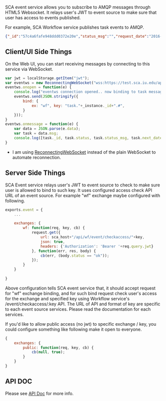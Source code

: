 
SCA event service allows you to subscribe to AMQP messages through HTML5 Websocket. It relays user's JWT to event source to make sure that user has access to events published.

For example, SCA Workflow service publishes task events to AMQP. 

```json
{"_id":"57c4a6fafe948ddd0372e20e","status_msg":"","request_date":"2016-08-30T19:52:46.992Z","status":"requested","progress_key":"_sca.57912b0fef01633d720918cf.57c4a6fafe948ddd0372e20e","user_id":"1","config":{"source_dir":"57c4a6fafe948ddd0372e20d/download"},"instance_id":"57912b0fef01633d720918cf","service":"soichih/sca-product-nifti","name":"diff import","__v":4,"_envs":{"SCA_WORKFLOW_ID":"57912b0fef01633d720918cf","SCA_WORKFLOW_DIR":"/N/dc2/scratch/hayashis/sca/s7-workflows/57912b0fef01633d720918cf","SCA_TASK_ID":"57c4a6fafe948ddd0372e20e","SCA_TASK_DIR":"/N/dc2/scratch/hayashis/sca/s7-workflows/57912b0fef01633d720918cf/57c4a6fafe948ddd0372e20e","SCA_SERVICE":"soichih/sca-product-nifti","SCA_SERVICE_DIR":"$HOME/.sca/services/soichih/sca-product-nifti","SCA_PROGRESS_URL":"https://soichi7.ppa.iu.edu/api/progress/status/_sca.57912b0fef01633d720918cf.57c4a6fafe948ddd0372e20e","test":"hello"},"resource_id":"575ee815b62439c67b693b85","create_date":"2016-08-29T21:19:54.592Z","resource_ids":["575ee815b62439c67b693b85"],"resource_deps":[],"deps":["57c4a6fafe948ddd0372e20d"]}
```

## Client/UI Side Things

On the Web UI, you can start receiving messages by connecting to this service via WebSocket.


```javascript
var jwt = localStorage.getItem("jwt");
var eventws = new ReconnectingWebSocket("wss:https://test.sca.iu.edu/api/event/subscribe?jwt="+jwt);
eventws.onopen = function(e) {
    console.log("eventws connection opened.. now binding to task message");
    eventws.send(JSON.stringify({
        bind: {
            ex: "wf", key: "task."+_instance._id+".#",
        }
    }));
}
eventws.onmessage = function(e) {
    var data = JSON.parse(e.data);
    var task = data.msg;
    console.log([task._id, task.status, task.status_msg, task.next_date]);
}
```

* I am using [ReconnectingWebSocket](https://github.com/joewalnes/reconnecting-websocket) instead of the plain WebSocket to automate reconnection.

## Server Side Things

SCA Event service relays user's JWT to event source to check to make sure user is allowed to bind to such key. It uses configured access check API URL of an event source. For example "wf" exchange maybe configured with following.

```javascript
exports.event = {
    ...

    exchanges: {
        wf: function(req, key, cb) {
            request.get({
                url: sca_host+"/api/wf/event/checkaccess/"+key,
                json: true,
                headers: {'Authorization': 'Bearer '+req.query.jwt}
            }, function(err, res, body) {
                cb(err, (body.status == "ok"));
            });
        }
    }
    
}
```

Above configuration tells SCA event service that, it should accept request for "wf" exchange binding, and for such bind request check user's access for the exchange and specified key using Workflow service's /event/checkaccess/:key API. The URL of API and format of key are specific to each event source services. Please read the documentation for each services.

If you'd like to allow public access (no jwt) to specific exchange / key, you could configure something like following make it open to everyone.

```javascript
{
    exchanges: {
        public: function(req, key, cb) {
            cb(null, true);
        }
    }
}
```

## API DOC

Please see [API Doc](https://test.sca.iu.edu/event/apidoc/) for more info.


